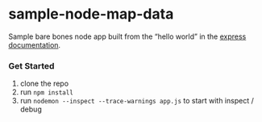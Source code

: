 # sample-node-map-data


Sample bare bones node app built from the “hello world” in the [express documentation](https://expressjs.com/en/starter/hello-world.html).



### Get Started

1. clone the repo
2. run `npm install`
3. run `nodemon --inspect --trace-warnings app.js` to start with inspect / debug
